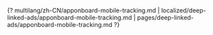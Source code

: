 {? multilang/zh-CN/apponboard-mobile-tracking.md | localized/deep-linked-ads/apponboard-mobile-tracking.md | pages/deep-linked-ads/apponboard-mobile-tracking.md ?}
